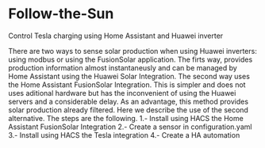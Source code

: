 # Follow-the-Sun
Control Tesla charging using Home Assistant and Huawei inverter

There are two ways to sense solar production when using Huawei inverters: using modbus or using the FusionSolar application.
The firts way, provides production information almost instantaneusly and can be managed by Home Assistant using the Huawei Solar Integration. The second way uses the Home Assistant FusionSolar Integration. This is simpler and does not uses aditional hardware but has the inconvenient of using the Huawei servers and a considerable delay. As an advantage, this method provides solar production already filtered. 
Here we describe the use of the second alternative. 
The steps are the following.
1.- Install using HACS the Home Assistant FusionSolar Integration
2.- Create a sensor in configuration.yaml
3.- Install using HACS the Tesla integration
4.- Create a HA automation
